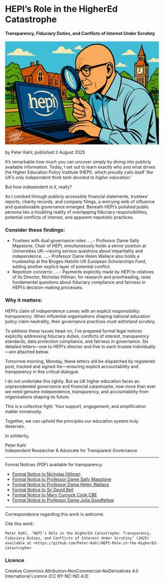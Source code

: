 # HEPI’s Role in the HigherEd Catastrophe

#### Transparency, Fiduciary Duties, and Conflicts of Interest Under Scrutiny

![alt text](https://github.com/Peter-Kahl/HEPI-Role-in-the-HigherEd-Catastrophe/blob/main/investigating_HEPI.jpg?raw=true)

by Peter Kahl; published 3 August 2025

It’s remarkable how much you can uncover simply by diving into publicly available information. Today, I set out to learn exactly who and what drives the Higher Education Policy Institute (HEPI), which proudly calls itself ‘_the UK’s only independent think tank devoted to higher education._’

But how independent is it, really?

As I combed through publicly accessible financial statements, trustees’ reports, charity records, and company filings, a worrying web of influence and questionable governance emerged. Beneath HEPI’s polished public persona lies a troubling reality of overlapping fiduciary responsibilities, potential conflicts of interest, and apparent nepotistic practices.

### Consider these findings:

- Trustees with dual governance roles:
....- Professor Dame Sally Mapstone, Chair of HEPI, simultaneously holds a senior position at Universities UK—raising serious questions about impartiality and independence.
....- Professor Dame Helen Wallace also holds a trusteeship at the Bruges-Natolin UK European Scholarships Fund, adding another explicit layer of potential conflict.
- Nepotism concerns:
....- Payments explicitly made by HEPI to relatives of its Director, Nicholas Hillman, for research and proofreading, raise fundamental questions about fiduciary compliance and fairness in HEPI’s decision-making processes.

### Why it matters:

HEPI’s claim of independence comes with an explicit responsibility: transparency. When influential organisations shaping national education policy claim neutrality, their governance practices must withstand scrutiny.

To address these issues head-on, I’ve prepared formal legal notices explicitly addressing fiduciary duties, conflicts of interest, transparency standards, data protection compliance, and fairness in governance. Six detailed letters—one to HEPI’s director and five to each trustee individually—are attached below.

Tomorrow morning, Monday, these letters will be dispatched by registered post, tracked and signed-for—ensuring explicit accountability and transparency in this critical dialogue.

I do not undertake this lightly. But as UK higher education faces an unprecedented governance and financial catastrophe, now more than ever we need genuine independence, transparency, and accountability from organisations shaping its future.

This is a collective fight. Your support, engagement, and amplification matter immensely.

Together, we can uphold the principles our education system truly deserves.

In solidarity,

Peter Kahl\
Independent Researcher & Advocate for Transparent Governance

---

Formal Notices (PDF) available for transparency:

- [Formal Notice to Nicholas Hillman](https://raw.githubusercontent.com/Peter-Kahl/HEPI-Role-in-the-HigherEd-Catastrophe/master/HEPI_N_Hillman_Notice_of_Demands_2025-08-03_RedactedHEPI_N_Hillman_Notice_of_Demands_2025-08-03_Redacted.pdf)
- [Formal Notice to Professor Dame Sally Mapstone](https://raw.githubusercontent.com/Peter-Kahl/HEPI-Role-in-the-HigherEd-Catastrophe/master/HEPI_Sally_Mapstone_Notice_of_Demands_2025-08-03_Redacted.pdf)
- [Formal Notice to Professor Dame Helen Wallace](https://raw.githubusercontent.com/Peter-Kahl/HEPI-Role-in-the-HigherEd-Catastrophe/master/HEPI_Helen_Wallace_Notice_of_Demands_2025-08-03.pdf)
- [Formal Notice to Sir David Bell](https://raw.githubusercontent.com/Peter-Kahl/HEPI-Role-in-the-HigherEd-Catastrophe/master/HEPI_David_Bell_Notice_of_Demands_2025-08-03_Redacted.pdf)
- [Formal Notice to Mary Curnock Cook CBE](https://raw.githubusercontent.com/Peter-Kahl/HEPI-Role-in-the-HigherEd-Catastrophe/master/HEPI_Mary_Curnock_Cook_Notice_of_Demands_2025-08-03_Redacted.pdf)
- [Formal Notice to Professor Dame Julia Goodfellow](https://raw.githubusercontent.com/Peter-Kahl/HEPI-Role-in-the-HigherEd-Catastrophe/master/HEPI_Julia_Goodfellow_Notice_of_Demands_2025-08-03_Redacted.pdf)

---

Correspondence regarding this work is welcome.

Cite this work:

```
Peter Kahl, ‘HEPI’s Role in the HigherEd Catastrophe: Transparency, Fiduciary Duties, and Conflicts of Interest Under Scrutiny’ (2025) available at <https://github.com/Peter-Kahl/HEPI-Role-in-the-HigherEd-Catastrophe>
```

### Licence
Creative Commons Attribution–NonCommercial–NoDerivatives 4.0 International Licence (CC BY-NC-ND 4.0)